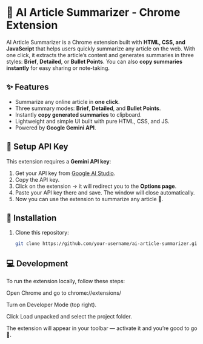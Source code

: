 # 📰 AI Article Summarizer - Chrome Extension  

AI Article Summarizer is a Chrome extension built with **HTML, CSS, and JavaScript** that helps users quickly summarize any article on the web. With one click, it extracts the article’s content and generates summaries in three styles: **Brief**, **Detailed**, or **Bullet Points**. You can also **copy summaries instantly** for easy sharing or note-taking.  

## ✨ Features  
- Summarize any online article in **one click**.  
- Three summary modes: **Brief**, **Detailed**, and **Bullet Points**.  
- Instantly **copy generated summaries** to clipboard.  
- Lightweight and simple UI built with pure HTML, CSS, and JS.  
- Powered by **Google Gemini API**.  

## 🔑 Setup API Key  
This extension requires a **Gemini API key**:  
1. Get your API key from [Google AI Studio](https://aistudio.google.com/app/apikey).  
2. Copy the API key.  
3. Click on the extension → it will redirect you to the **Options page**.  
4. Paste your API key there and save. The window will close automatically.  
5. Now you can use the extension to summarize any article 🚀.  

## 🚀 Installation  
1. Clone this repository:  
   ```bash
   git clone https://github.com/your-username/ai-article-summarizer.git

## 💻 Development  
To run the extension locally, follow these steps:

Open Chrome and go to chrome://extensions/

Turn on Developer Mode (top right).

Click Load unpacked and select the project folder.

The extension will appear in your toolbar — activate it and you’re good to go 🚀.